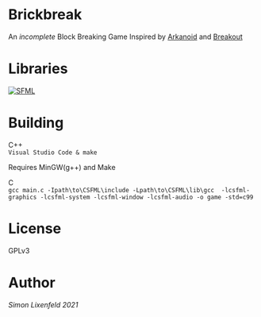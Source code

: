 # Brickbreak
An *incomplete* Block Breaking Game Inspired by [Arkanoid](https://en.wikipedia.org/wiki/Arkanoid) and [Breakout](https://en.wikipedia.org/wiki/Breakout_(video_game))

# Libraries
[![SFML](https://img.shields.io/badge/SFML%20--brightgreen.svg?style=flat-square)](https://www.sfml-dev.org/) </br>

# Building
C++ <br>
`Visual Studio Code & make`

Requires MinGW(g++) and Make

C <br>
`gcc main.c -Ipath\to\CSFML\include -Lpath\to\CSFML\lib\gcc  -lcsfml-graphics -lcsfml-system -lcsfml-window -lcsfml-audio -o game -std=c99`

# License
GPLv3

# Author
*Simon Lixenfeld 2021*